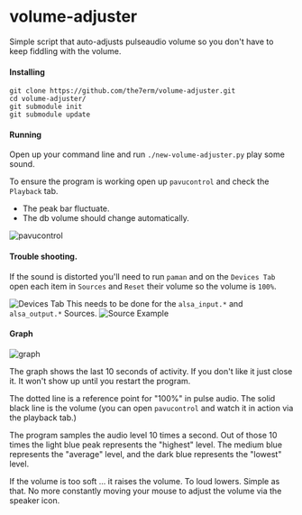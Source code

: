 volume-adjuster
===============

Simple script that auto-adjusts pulseaudio volume so you don't have to keep fiddling with the volume.

#### Installing
```
git clone https://github.com/the7erm/volume-adjuster.git
cd volume-adjuster/
git submodule init
git submodule update
```

#### Running
Open up your command line and run `./new-volume-adjuster.py` play some sound.

To ensure the program is working open up `pavucontrol` and check the `Playback` tab.
- The peak bar fluctuate.
- The db volume should change automatically.

![pavucontrol](https://cloud.githubusercontent.com/assets/2530157/7775237/9d8adb06-006e-11e5-9d54-bd9e93ab1cf8.png)

#### Trouble shooting.
If the sound is distorted you'll need to run `paman` and on the `Devices Tab` open each item in `Sources` and  `Reset` their volume so the volume is `100%`.

![Devices Tab](https://cloud.githubusercontent.com/assets/2530157/7775073/1db4661e-006d-11e5-90e3-abd20484e02a.png)
This needs to be done for the `alsa_input.*` and `alsa_output.*` Sources.
![Source Example](https://cloud.githubusercontent.com/assets/2530157/7775093/4afea774-006d-11e5-9e8c-9c160e060b8e.png)

#### Graph
![graph](https://cloud.githubusercontent.com/assets/2530157/5500637/ee5681b2-8705-11e4-82ff-45f1772fce55.png)

The graph shows the last 10 seconds of activity.  If you don't like it just close it.  It won't show up until you restart the program.

The dotted line is a reference point for "100%" in pulse audio.  The solid black line is the volume (you can open `pavucontrol` and watch it in action via the playback tab.)

The program samples the audio level 10 times a second.  Out of those 10 times the light blue peak represents the "highest" level.  The medium blue represents the "average" level, and the dark blue  represents the "lowest" level.

If the volume is too soft ... it raises the volume.  To loud lowers.  Simple as that.  No more constantly moving your mouse to adjust the volume via the speaker icon.


